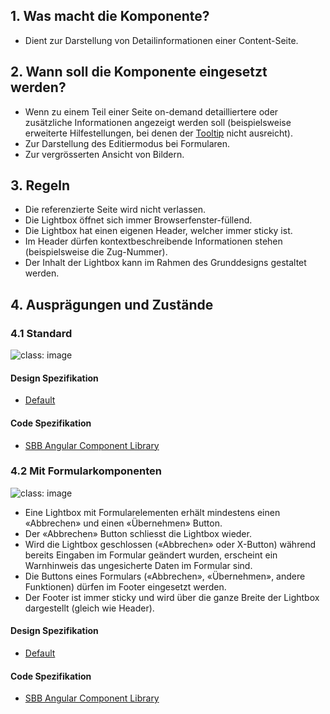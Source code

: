 ## 1. Was macht die Komponente?
* Dient zur Darstellung von Detailinformationen einer Content-Seite.

## 2. Wann soll die Komponente eingesetzt werden? 
* Wenn zu einem Teil einer Seite on-demand detailliertere oder zusätzliche Informationen angezeigt werden soll (beispielsweise erweiterte Hilfestellungen, bei denen der [Tooltip](https://digital.sbb.ch/de/components/tooltip) nicht ausreicht).
* Zur Darstellung des Editiermodus bei Formularen.
* Zur vergrösserten Ansicht von Bildern.

## 3. Regeln
* Die referenzierte Seite wird nicht verlassen.
* Die Lightbox öffnet sich immer Browserfenster-füllend.
* Die Lightbox hat einen eigenen Header, welcher immer sticky ist.
* Im Header dürfen kontextbeschreibende Informationen stehen (beispielsweise die Zug-Nummer).
* Der Inhalt der Lightbox kann im Rahmen des Grunddesigns gestaltet werden.

## 4. Ausprägungen und Zustände
### 4.1 Standard
![](https://raw.githubusercontent.com/sbb-design-systems/sbb-design-system/master/website/components/lightbox/images/lightbox_default.png 'class: image')

#### Design Spezifikation
* [Default](https://sbb.invisionapp.com/d/main#/console/15744722/344969031/inspect)

#### Code Spezifikation
* [SBB Angular Component Library](https://sbb-angular.app.sbb.ch/latest/content/lightbox)

### 4.2 Mit Formularkomponenten
![](https://raw.githubusercontent.com/sbb-design-systems/sbb-design-system/master/website/components/lightbox/images/lightbox_form.png 'class: image')
* Eine Lightbox mit Formularelementen erhält mindestens einen «Abbrechen» und einen «Übernehmen» Button.
* Der «Abbrechen» Button schliesst die Lightbox wieder.
* Wird die Lightbox geschlossen («Abbrechen» oder X-Button) während bereits Eingaben im Formular geändert wurden, erscheint ein Warnhinweis das ungesicherte Daten im Formular sind.
* Die Buttons eines Formulars («Abbrechen», «Übernehmen», andere Funktionen) dürfen im Footer eingesetzt werden.
* Der Footer ist immer sticky und wird über die ganze Breite der Lightbox dargestellt (gleich wie Header).

#### Design Spezifikation
* [Default](https://sbb.invisionapp.com/d/main#/console/15744722/344969032/inspect)

#### Code Spezifikation
* [SBB Angular Component Library](https://sbb-angular.app.sbb.ch/latest/content/lightbox)